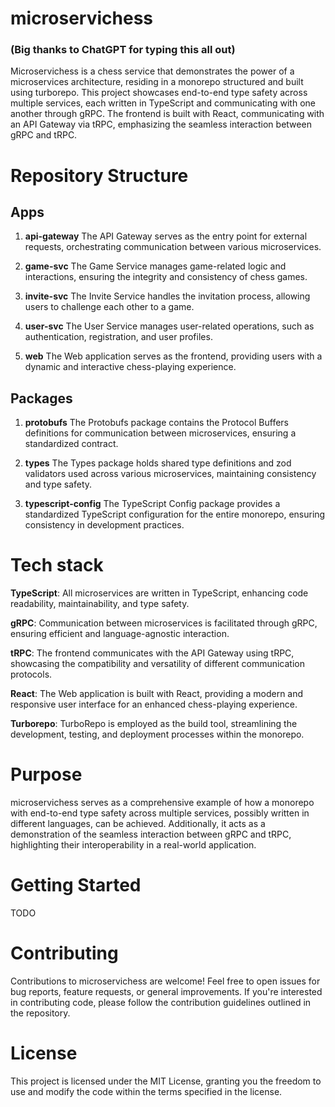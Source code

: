 # microservichess
### (Big thanks to ChatGPT for typing this all out)

Microservichess is a chess service that demonstrates the power of a microservices architecture, residing in a monorepo structured and built using turborepo. This project showcases end-to-end type safety across multiple services, each written in TypeScript and communicating with one another through gRPC. The frontend is built with React, communicating with an API Gateway via tRPC, emphasizing the seamless interaction between gRPC and tRPC.

# Repository Structure
## Apps
1. __api-gateway__
The API Gateway serves as the entry point for external requests, orchestrating communication between various microservices.

2. __game-svc__
The Game Service manages game-related logic and interactions, ensuring the integrity and consistency of chess games.

3. __invite-svc__
The Invite Service handles the invitation process, allowing users to challenge each other to a game.

4. __user-svc__
The User Service manages user-related operations, such as authentication, registration, and user profiles.

5. __web__
The Web application serves as the frontend, providing users with a dynamic and interactive chess-playing experience.

## Packages
1. __protobufs__
The Protobufs package contains the Protocol Buffers definitions for communication between microservices, ensuring a standardized contract.

2. __types__
The Types package holds shared type definitions and zod validators used across various microservices, maintaining consistency and type safety.

3. __typescript-config__
The TypeScript Config package provides a standardized TypeScript configuration for the entire monorepo, ensuring consistency in development practices.

# Tech stack
__TypeScript__: All microservices are written in TypeScript, enhancing code readability, maintainability, and type safety.

__gRPC__: Communication between microservices is facilitated through gRPC, ensuring efficient and language-agnostic interaction.

__tRPC__: The frontend communicates with the API Gateway using tRPC, showcasing the compatibility and versatility of different communication protocols.

__React__: The Web application is built with React, providing a modern and responsive user interface for an enhanced chess-playing experience.

__Turborepo__: TurboRepo is employed as the build tool, streamlining the development, testing, and deployment processes within the monorepo.

# Purpose
microservichess serves as a comprehensive example of how a monorepo with end-to-end type safety across multiple services, possibly written in different languages, can be achieved. Additionally, it acts as a demonstration of the seamless interaction between gRPC and tRPC, highlighting their interoperability in a real-world application.

# Getting Started
TODO

# Contributing
Contributions to microservichess are welcome! Feel free to open issues for bug reports, feature requests, or general improvements. If you're interested in contributing code, please follow the contribution guidelines outlined in the repository.

# License
This project is licensed under the MIT License, granting you the freedom to use and modify the code within the terms specified in the license.